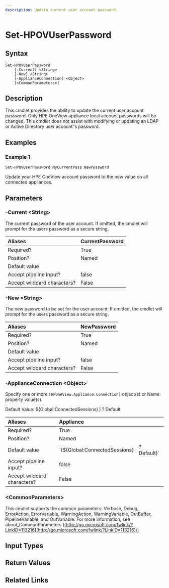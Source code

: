 ```yaml
---
description: Update current user account password.
---
```


# Set-HPOVUserPassword

## Syntax

```text
Set-HPOVUserPassword
    [-Current] <String>
    [-New] <String>
    [-ApplianceConnection] <Object>
    [<CommonParameters>]
```

## Description

This cmdlet provides the ability to update the current user account password. Only HPE OneView appliance local account passwords will be changed. This cmdlet does not assist with modifying or updating an LDAP or Active Directory user account"s password.

## Examples

### Example 1

```text
Set-HPOVUserPassword MyCurrentPass NewP@ssw0rd
```

Update your HPE OneView account password to the new value on all connected appliances.

## Parameters

### -Current &lt;String&gt;

The current password of the user account. If omitted, the cmdlet will prompt for the users password as a secure string.

| Aliases | CurrentPassword |
| :--- | :--- |
| Required? | True |
| Position? | Named |
| Default value |  |
| Accept pipeline input? | false |
| Accept wildcard characters? | False |

### -New &lt;String&gt;

The new password to be set for the user account. If omitted, the cmdlet will prompt for the users password as a secure string.

| Aliases | NewPassword |
| :--- | :--- |
| Required? | True |
| Position? | Named |
| Default value |  |
| Accept pipeline input? | false |
| Accept wildcard characters? | False |

### -ApplianceConnection &lt;Object&gt;

Specify one or more `[HPOneView.Appliance.Connection]` object\(s\) or Name property value\(s\).

Default Value: ${Global:ConnectedSessions} \| ? Default

| Aliases | Appliance |  |
| :--- | :--- | :--- |
| Required? | True |  |
| Position? | Named |  |
| Default value | \`\(${Global:ConnectedSessions} | ? Default\)\` |
| Accept pipeline input? | false |  |
| Accept wildcard characters? | False |  |

### &lt;CommonParameters&gt;

This cmdlet supports the common parameters: Verbose, Debug, ErrorAction, ErrorVariable, WarningAction, WarningVariable, OutBuffer, PipelineVariable, and OutVariable. For more information, see about\_CommonParameters \([http://go.microsoft.com/fwlink/?LinkID=113216](http://go.microsoft.com/fwlink/?LinkID=113216)\)

## Input Types

## Return Values

## Related Links

